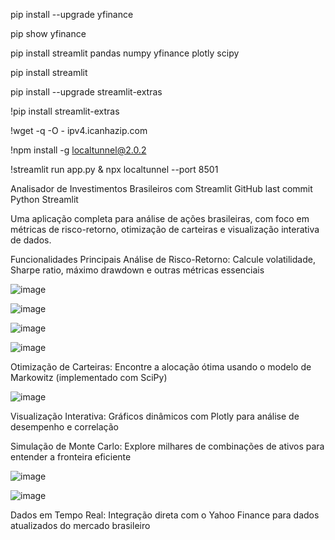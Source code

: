 pip install --upgrade yfinance

pip show yfinance

pip install streamlit pandas numpy yfinance plotly scipy

pip install streamlit

pip install --upgrade streamlit-extras

!pip install streamlit-extras

!wget -q -O - ipv4.icanhazip.com

!npm install -g localtunnel@2.0.2

!streamlit run app.py & npx localtunnel --port 8501

Analisador de Investimentos Brasileiros com Streamlit
GitHub last commit
Python
Streamlit

Uma aplicação completa para análise de ações brasileiras, com foco em métricas de risco-retorno, otimização de carteiras e visualização interativa de dados.

Funcionalidades Principais
Análise de Risco-Retorno: Calcule volatilidade, Sharpe ratio, máximo drawdown e outras métricas essenciais

![image](https://github.com/user-attachments/assets/9aea5b9e-6807-436d-ac8e-e1d3b28cc075)

![image](https://github.com/user-attachments/assets/bd3e2818-5661-4283-994c-a26f6ab86872)

![image](https://github.com/user-attachments/assets/6eeb95e7-057c-454b-a53d-46a64b6a0052)

![image](https://github.com/user-attachments/assets/106d36a3-16bc-4067-a892-75232326fe40)

Otimização de Carteiras: Encontre a alocação ótima usando o modelo de Markowitz (implementado com SciPy)

![image](https://github.com/user-attachments/assets/869092bc-ea54-4ccf-86c5-a7f530e4ffc7)

Visualização Interativa: Gráficos dinâmicos com Plotly para análise de desempenho e correlação

Simulação de Monte Carlo: Explore milhares de combinações de ativos para entender a fronteira eficiente

![image](https://github.com/user-attachments/assets/12c853ad-dae9-495b-8691-ad95453171a5)

![image](https://github.com/user-attachments/assets/79f52749-e3e2-4242-b293-8143541de6fd)

Dados em Tempo Real: Integração direta com o Yahoo Finance para dados atualizados do mercado brasileiro
